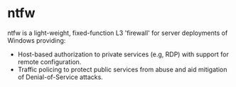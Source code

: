 # ntfw
ntfw is a light-weight, fixed-function L3 'firewall' for server deployments of Windows providing:

- Host-based authorization to private services (e.g, RDP) with support for remote configuration.
- Traffic policing to protect public services from abuse and aid mitigation of Denial-of-Service attacks.


